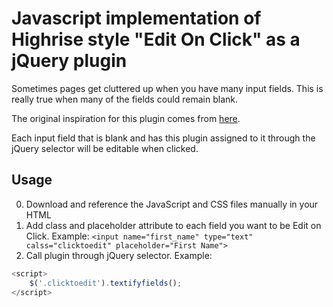 # Javascript implementation of Highrise style "Edit On Click" as a jQuery plugin

Sometimes pages get cluttered up when you have many input fields. This is really true when many of the fields could remain blank.

The original inspiration for this plugin comes from [here](http://37signals.com/designexplore/Highrise_Edit_Contacts).

Each input field that is blank and has this plugin assigned to it through the jQuery selector will be editable when clicked.

## Usage
0. Download and reference the JavaScript and CSS files manually in your HTML
1. Add class and placeholder attribute to each field you want to be Edit on Click. Example: `<input name="first_name" type="text" calss="clicktoedit" placeholder="First Name">`
2. Call plugin through jQuery selector. Example:
```javascript
<script>
	$('.clicktoedit').textifyfields();
</script>
```
